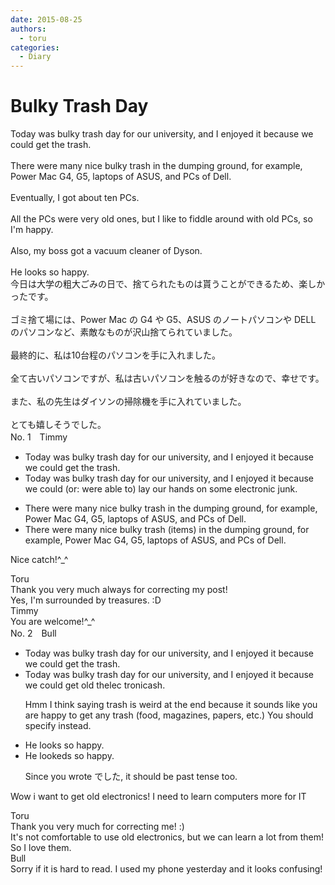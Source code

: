 ```yaml
---
date: 2015-08-25
authors:
  - toru
categories:
  - Diary
---
```


<h1 id="subject_show">Bulky Trash Day</h1>
<div class="date" hidden>Aug 25, 2015 17:44</div>
<div id="post"><div id="body_show_ori">
Today was bulky trash day for our university, and I enjoyed it because we could get the trash.<br/><br/>There were many nice bulky trash in the dumping ground, for example, Power Mac G4, G5, laptops of ASUS, and PCs of Dell.<br/><br/>Eventually, I got about ten PCs.<br/><br/>All the PCs were very old ones, but I like to fiddle around with old PCs, so I'm happy.<br/><br/>Also, my boss got a vacuum cleaner of Dyson.<br/><br/>He looks so happy.
</div></div>

<!-- more -->

<div id="post_ja"><div id="body_show_mo">
今日は大学の粗大ごみの日で、捨てられたものは貰うことができるため、楽しかったです。<br/><br/>ゴミ捨て場には、Power Mac の G4 や G5、ASUS のノートパソコンや DELL のパソコンなど、素敵なものが沢山捨てられていました。<br/><br/>最終的に、私は10台程のパソコンを手に入れました。<br/><br/>全て古いパソコンですが、私は古いパソコンを触るのが好きなので、幸せです。<br/><br/>また、私の先生はダイソンの掃除機を手に入れていました。<br/><br/>とても嬉しそうでした。
</div></div>
<div id="block"><div class="first_name"> No. 1　<span class="just_name">Timmy</span></div><div id="block2">
<ul class="correction_field">
<li class="incorrect">Today was bulky trash day for our university, and I enjoyed it because we could get the trash.</li>
<li class="corrected correct">
Today was bulky trash day for our university, and I enjoyed it because we could (or: <span class="f_blue">were able to</span>) <span class="f_blue">lay our hands on some electronic junk</span>.
</li>
</ul>
<ul class="correction_field">
<li class="incorrect">There were many nice bulky trash in the dumping ground, for example, Power Mac G4, G5, laptops of ASUS, and PCs of Dell.</li>
<li class="corrected correct">
There were many nice bulky trash (<span class="f_blue">items</span>) in the dumping ground, for example, Power Mac G4, G5, laptops of ASUS, and PCs of Dell.
</li>
</ul>
<p class="comment_small">
 Nice catch!^_^
</p>

</div><div class="name"><span class="just_name">Toru</span><br>
Thank you very much always for correcting my post!<br/>Yes, I'm surrounded by treasures. :D
</div>
<div class="name"><span class="just_name">Timmy</span><br>
You are welcome!^_^
</div>
</div>
<div id="block"><div class="first_name"> No. 2　<span class="just_name">Bull</span></div><div id="block2">
<ul class="correction_field">
<li class="incorrect">Today was bulky trash day for our university, and I enjoyed it because we could get the trash.</li>
<li class="corrected correct">
Today was bulky trash day for our university, and I enjoyed it because we could get <span class="f_red">old </span><span class="f_gray"><span class="sline">th</span></span>e<span class="f_red">lec</span><span class="f_gray"><span class="sline"> </span></span>tr<span class="f_red">onic</span><span class="f_gray"><span class="sline">a</span></span>s<span class="f_gray"><span class="sline">h</span></span>.
<p class="correction_comment">Hmm I think saying trash is weird at the end because it sounds like you are happy to get any trash (food, magazines, papers, etc.) You should specify instead.</p>
</li>
</ul>
<ul class="correction_field">
<li class="incorrect">He looks so happy.</li>
<li class="corrected correct">
He look<span class="f_red">ed</span><span class="f_gray"><span class="sline">s</span></span> so happy.
<p class="correction_comment">Since you wrote でした, it should be past tense too.</p>
</li>
</ul>
<p class="comment_small">
 Wow i want to get old electronics! I need to learn computers more for IT
</p>

</div><div class="name"><span class="just_name">Toru</span><br>
Thank you very much for correcting me! :)<br/>It's not comfortable to use old electronics, but we can learn a lot from them! So I love them.
</div>
<div class="name"><span class="just_name">Bull</span><br>
Sorry if it is hard to read. I used my phone yesterday and it looks confusing!
</div>
</div>
